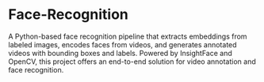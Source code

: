 # Face-Recognition
A Python-based face recognition pipeline that extracts embeddings from labeled images, encodes faces from videos, and generates annotated videos with bounding boxes and labels. Powered by InsightFace and OpenCV, this project offers an end-to-end solution for video annotation and face recognition.

